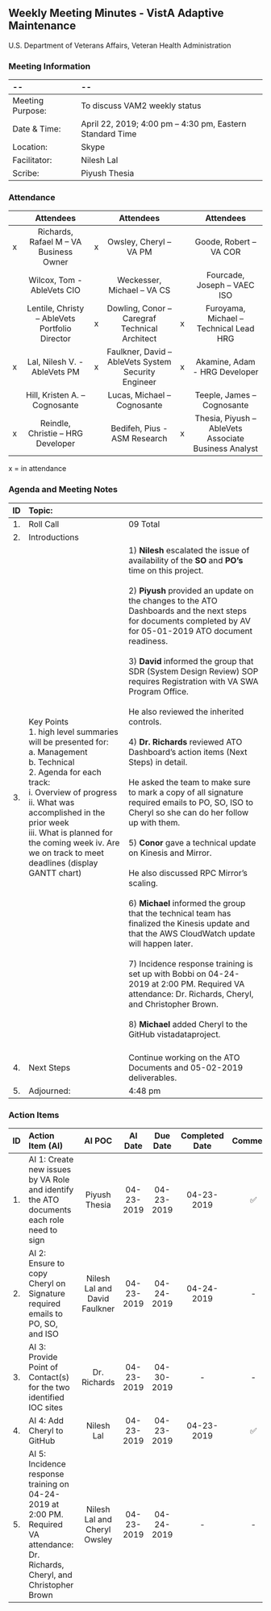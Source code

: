 ## Weekly Meeting Minutes  - VistA Adaptive Maintenance
U.S. Department of Veterans Affairs, Veteran Health Administration


### Meeting Information
| -- | -- |
|:---|:---|
| Meeting Purpose: | To discuss VAM2 weekly status  |
| Date & Time: | April 22, 2019; 4:00 pm – 4:30 pm, Eastern Standard Time |
| Location:	| Skype | 
| Facilitator:	| Nilesh Lal |
| Scribe: | Piyush Thesia |


### Attendance

|  | Attendees |  | Attendees	|  | Attendees |
|:---:|:---:|:---:|:---:|:---:|:---:|
| x | Richards, Rafael M – VA Business Owner | x | Owsley, Cheryl – VA PM |  | Goode, Robert – VA COR |
|   | Wilcox, Tom - AbleVets CIO |  | Weckesser, Michael – VA CS |  | Fourcade, Joseph – VAEC ISO |
|  | Lentile, Christy – AbleVets Portfolio Director | x | Dowling, Conor – Caregraf Technical Architect | x | Furoyama, Michael – Technical Lead HRG | 
| x | Lal, Nilesh V. - AbleVets PM | x | Faulkner, David – AbleVets System Security Engineer | x | Akamine, Adam - HRG Developer |
|  | Hill, Kristen A. – Cognosante |  | Lucas, Michael – Cognosante  |  | Teeple, James – Cognosante |
| x | Reindle, Christie – HRG Developer |  | Bedifeh, Pius - ASM Research  | x | Thesia, Piyush – AbleVets Associate Business Analyst |

x = in attendance




### Agenda and Meeting Notes

| ID | Topic: |  |
|:---:|:---|:---|
| 1. | Roll Call | 09 Total |
| 2. | Introductions |  | 
| 3. | Key Points </br> 1.	high level summaries will be presented for: </br> a.	Management </br> b.	Technical </br> 2.	Agenda for each track: </br> i.	Overview of progress </br> ii.	What was accomplished in the prior week </br> iii.	What is planned for the coming week iv.	Are we on track to meet deadlines (display GANTT chart) | 1)	**Nilesh** escalated the issue of availability of the **SO** and **PO’s** time on this project. </br> </br> 2)	**Piyush** provided an update on the changes to the ATO Dashboards and the next steps for documents completed by AV for 05-01-2019 ATO document readiness. </br> </br> 3)	**David** informed the group that SDR (System Design Review) SOP requires Registration with VA SWA Program Office. </br> </br> He also reviewed the inherited controls. </br> </br> 4)	**Dr. Richards** reviewed ATO Dashboard’s action items (Next Steps) in detail. </br> </br> He asked the team to make sure to mark a copy of all signature required emails to PO, SO, ISO to Cheryl so she can do her follow up with them. </br> </br> 5)	**Conor** gave a technical update on Kinesis and Mirror. </br> </br> He also discussed RPC Mirror’s scaling.  </br> </br> 6)	**Michael** informed the group that the technical team has finalized the Kinesis update and that the AWS CloudWatch update will happen later. </br> </br> 7)	Incidence response training is set up with Bobbi on 04-24-2019 at 2:00 PM. Required VA attendance: Dr. Richards, Cheryl, and Christopher Brown. </br> </br> 8)	**Michael** added Cheryl to the GitHub vistadataproject. </br> </br> |
| 4. |	Next Steps | Continue working on the ATO Documents and 05-02-2019 deliverables.   |
| 5. | Adjourned: | 4:48 pm |



### Action Items

| ID | Action Item (AI) | AI POC | AI Date | Due Date | Completed Date | Comments |
|:---:|:---|:---:|:---:|:---:|:---:|:---:|
| 1. | AI 1: Create new issues by VA Role and identify the ATO documents each role need to sign | Piyush Thesia | 04-23-2019 | 04-23-2019 | 04-23-2019| :white_check_mark: | 
| 2. | AI 2:  Ensure to copy Cheryl on Signature required emails to PO, SO, and ISO | Nilesh Lal and </br> David Faulkner | 04-23-2019 | 04-24-2019 | 04-24-2019 | - |
| 3. | AI 3:  Provide Point of Contact(s) for the two identified IOC sites | Dr. Richards | 04-23-2019 | 04-30-2019 | - | - |
| 4. | AI 4:  Add Cheryl to GitHub | Nilesh Lal | 04-23-2019 | 04-23-2019 | 04-23-2019 | :white_check_mark: |
| 5. | AI 5: Incidence response training on 04-24-2019 at 2:00 PM. Required VA attendance: Dr. Richards, Cheryl, and Christopher Brown | Nilesh Lal and Cheryl Owsley | 04-23-2019 | 04-24-2019 | - | - |

